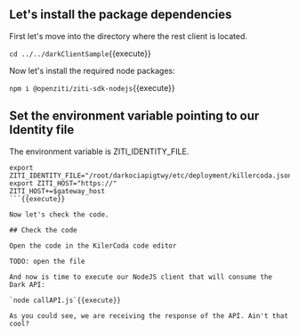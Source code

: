 ## Let's install the package dependencies

First let's move into the directory where the rest client is located.

`cd ../../darkClientSample`{{execute}}

Now let's install the required node packages:

`npm i @openziti/ziti-sdk-nodejs`{{execute}}


## Set the environment variable pointing to our Identity file

The environment variable is ZITI_IDENTITY_FILE.

```
export ZITI_IDENTITY_FILE="/root/darkociapigtwy/etc/deployment/killercoda.json"
export ZITI_HOST="https://"
ZITI_HOST+=$gateway_host
```{{execute}}

Now let's check the code.

## Check the code

Open the code in the KilerCoda code editor 

TODO: open the file

And now is time to execute our NodeJS client that will consume the Dark API:

`node callAPI.js`{{execute}}

As you could see, we are receiving the response of the API. Ain't that cool?



